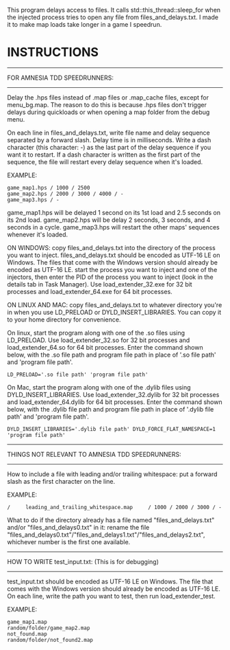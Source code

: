 This program delays access to files.
It calls std::this_thread::sleep_for when the injected process tries to open any file from files_and_delays.txt.
I made it to make map loads take longer in a game I speedrun.

# INSTRUCTIONS

------------------------

FOR AMNESIA TDD SPEEDRUNNERS:

------------------------

Delay the .hps files instead of .map files or .map_cache files, except for menu_bg.map.
The reason to do this is because .hps files don't trigger delays during quickloads or when opening
a map folder from the debug menu.

On each line in files_and_delays.txt, write file name and delay sequence separated by a forward slash.
Delay time is in milliseconds.
Write a dash character (this character: -) as the last part of the delay sequence if you want it to restart.
If a dash character is written as the first part of the sequence, the file will restart every delay sequence
when it's loaded.

EXAMPLE:

    game_map1.hps / 1000 / 2500
    game_map2.hps / 2000 / 3000 / 4000 / -
    game_map3.hps / -

game_map1.hps will be delayed 1 second on its 1st load and 2.5 seconds on its 2nd load.
game_map2.hps will be delay 2 seconds, 3 seconds, and 4 seconds in a cycle.
game_map3.hps will restart the other maps' sequences whenever it's loaded.

ON WINDOWS: copy files_and_delays.txt into the directory of the process you want to inject.
files_and_delays.txt should be encoded as UTF-16 LE on Windows. The files that come with the Windows
version should already be encoded as UTF-16 LE. start the process you want to inject and one of the injectors,
then enter the PID of the process you want to inject (look in the details tab in Task Manager). Use
load_extender_32.exe for 32 bit processes and load_extender_64.exe for 64 bit processes.

ON LINUX AND MAC: copy files_and_delays.txt to whatever directory you're in when you
use LD_PRELOAD or DYLD_INSERT_LIBRARIES. You can copy it to your home directory for convenience.

On linux, start the program along with one of the .so files using LD_PRELOAD. Use load_extender_32.so for 32 bit
processes and load_extender_64.so for 64 bit processes. Enter the command shown below, with the .so file path and
program file path in place of '.so file path' and 'program file path'.

    LD_PRELOAD='.so file path' 'program file path'

On Mac, start the program along with one of the .dylib files using DYLD_INSERT_LIBRARIES. Use load_extender_32.dylib
for 32 bit processes and load_extender_64.dylib for 64 bit processes. Enter the command shown below, with the .dylib
file path and program file path in place of '.dylib file path' and 'program file path'.

    DYLD_INSERT_LIBRARIES='.dylib file path' DYLD_FORCE_FLAT_NAMESPACE=1 'program file path'

------------------------

THINGS NOT RELEVANT TO AMNESIA TDD SPEEDRUNNERS:

------------------------

How to include a file with leading and/or trailing whitespace:
put a forward slash as the first character on the line.

EXAMPLE:

    /     leading_and_trailing_whitespace.map     / 1000 / 2000 / 3000 / -


What to do if the directory already has a file named "files_and_delays.txt" and/or "files_and_delays0.txt" in it:
rename the file "files_and_delays0.txt"/"files_and_delays1.txt"/"files_and_delays2.txt", whichever number is the
first one available.

------------------------

HOW TO WRITE test_input.txt:
(This is for debugging)

------------------------

test_input.txt should be encoded as UTF-16 LE on Windows. The file that comes with the Windows version should
already be encoded as UTF-16 LE. On each line, write the path you want to test, then run load_extender_test.

EXAMPLE:

    game_map1.map
    random/folder/game_map2.map
    not_found.map
    random/folder/not_found2.map